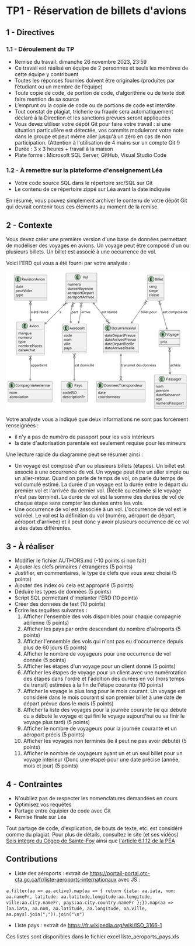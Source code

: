 # TP1 - Réservation de billets d'avions

## 1 - Directives

### 1.1 - Déroulement du TP

- Remise du travail: dimanche 26 novembre 2023, 23:59
- Ce travail est réalisé en équipe de 2 personnes et seuls les membres de cette équipe y contribuent
- Toutes les réponses fournies doivent être originales (produites par l’étudiant ou un membre de l’équipe)
- Toute copie de code, de portion de code, d’algorithme ou de texte doit faire mention de sa source
- L’emprunt ou la copie de code ou de portions de code est interdite
- Tout constat de plagiat, tricherie ou fraude sera automatiquement déclaré à la Direction et les sanctions prévues seront appliquées
- Vous devez utiliser votre dépôt Git pour faire votre travail : si une situation particulière est détectée, vos commits moduleront votre note dans le groupe et peut même aller jusqu'à un zéro en cas de non participation. (Attention à l'utilisation de 4 mains sur un compte Git !)
- Durée : 3 x 3 heures + travail à la maison
- Plate forme : Microsoft SQL Server, GitHub, Visual Studio Code

### 1.2 - À remettre sur la plateforme d'enseignement Léa

- Votre code source SQL dans le répertoire src/SQL sur Git
- Le contenu de ce répertoire zippé sur Léa avant la date indiquée

En résumé, vous pouvez simplement archiver le contenu de votre dépôt Git qui devrait contenir tous ces éléments au moment de la remise.

## 2 - Contexte

Vous devez créer une première version d'une base de données permettant de modéliser des voyages en avions. Un voyage peut être composé d'un ou plusieurs billets. Un billet est associé à une occurrence de vol.

Voici l'ERD qui vous a été fourni par votre analyste :

![ERD logique](images/ERD/airline_reservation/erd_airline_reservation_logique.svg)

Votre analyste vous a indiqué que deux informations ne sont pas forcément renseignées :

- il n'y a pas de numéro de passport pour les vols intérieurs
- la date d'autorisation parentale est seulement requise pour les mineurs

Une lecture rapide du diagramme peut se résumer ainsi :

- Un voyage est composé d'un ou plusieurs billets (étapes). Un billet est associé à une occurrence de vol. Un voyage peut être un aller simple ou un aller-retour. Quand on parle de temps de vol, on parle du temps de vol cumulé estimé. La durée d'un voyage est la durée entre le départ du premier vol et l'arrivée du dernier vol. (Réelle ou estimée si le voyage n'est pas terminé). La durée de vol est la somme des durées de vol de chaque étape sans compter les durées entre les vols.
- Une occurrence de vol est associée à un vol. L'occurrence de vol est le vol réel. Le vol est la définition du vol (numéro, aéroport de départ, aéroport d'arrivée) et il peut donc y avoir plusieurs occurrence de ce vol à des dates différentes.

## 3 - À réaliser

- Modifier le fichier AUTHORS.md (-10 points si non fait)
- Ajouter les clefs primaires / étrangères (5 points)
- Justifier, en commentaires, le type de clefs que vous avez choisi (5 points)
- Ajouter des index où cela est approprié (5 points)
- Déduire les types de données (5 points)
- Script SQL permettant d'implanter l'ERD (10 points)
- Créer des données de test (10 points)
- Écrire les requêtes suivantes :
  1. Afficher l'ensemble des vols disponibles pour chaque compagnie aérienne (5 points)
  2. Afficher les pays par ordre descendant du nombre d'aéroports (5 points)
  3. Afficher l'ensemble des vols qui n'ont pas eu d'occurrence depuis plus de 60 jours (5 points)
  4. Afficher le nombre de voyageurs pour une occurrence de vol donnée (5 points)
  5. Afficher les étapes d'un voyage pour un client donné (5 points)
  6. Afficher les étapes de voyage pour un client avec une numérotation des étapes dans l'ordre et l'addition des durées en vol (hors temps de transit) estimées à la fin de l'étape courante (10 points)
  7. Afficher le voyage le plus long pour le mois courant. Un voyage est considéré dans le mois courant si son premier billet à une date de départ prévue dans le mois (5 points)
  8. Afficher la liste des voyages pour la journée courante (ie qui débute ou a débuté le voyage et qui fini le voyage aujourd'hui ou va finir le voyage plus tard) (5 points)
  9. Afficher le nombre de voyageurs pour la journée courante et un aéroport précis  (5 points)
  10. Afficher les voyages non terminés (ie il peut ne pas avoir débuté) (5 points)
  11. Afficher le nombre de voyageurs ayant un et un seul billet pour un voyage intérieur (Donc une étape) pour une date précise (année, mois et jour) (5 points)

## 4 - Contraintes

- N'oubliez pas de respecter les nomenclatures demandées en cours
- Optimisez vos requêtes
- Partage entre équipier de code avec Git
- Remise finale sur Léa

Tout partage de code, d'explication, de bouts de texte, etc. est considéré comme du plagiat. Pour plus de détails, consultez le site (et ses vidéos) [Sois intègre du Cégep de Sainte-Foy](http://csfoy.ca/soisintegre) ainsi que [l'article 6.1.12 de la PÉA](https://www.csfoy.ca/fileadmin/documents/notre_cegep/politiques_et_reglements/5.9_PolitiqueEvaluationApprentissages_2019.pdf)

## Contributions

- Liste des aéroports : extrait de https://portail-portal.otc-cta.gc.ca/fr/liste-aeroports-internationaux avec JS :

```JS
a.filter(aa => aa.active).map(aa => { return {iata: aa.iata, nom: aa.nameFr, latitude: aa.latitude,longitude:aa.longitude, ville:aa.city.nameFr, pays:aa.city.country.nameFr };}).map(aa => [aa.iata, aa.nom, aa.latitude, aa.longitude, aa.ville, aa.pays].join(";")).join("\n")
```

- Liste pays : extrait de https://fr.wikipedia.org/wiki/ISO_3166-1

Ces listes sont disponibles dans le fichier excel liste_aeroports_pays.xls
